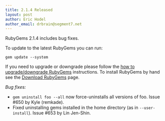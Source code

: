 ```yaml
---
title: 2.1.4 Released
layout: post
author: Eric Hodel
author_email: drbrain@segment7.net
---
```


RubyGems 2.1.4 includes bug fixes.

To update to the latest RubyGems you can run:

    gem update --system

If you need to upgrade or downgrade please follow the [how to upgrade/downgrade
RubyGems][upgrading] instructions.  To install RubyGems by hand see the
[Download RubyGems][download] page.

_Bug fixes:_

* `gem uninstall foo --all` now force-uninstalls all versions of foo.  Issue #650 by Kyle (remkade).
* Fixed uninstalling gems installed in the home directory (as in `--user-install`).  Issue #653 by Lin Jen-Shin.


[download]: http://rubygems.org/pages/download
[upgrading]: http://docs.seattlerb.org/rubygems/UPGRADING_rdoc.html

